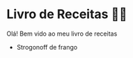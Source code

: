 # Livro de Receitas :man_cook:

Olá! Bem vido ao meu livro de receitas

- Strogonoff de frango

  

